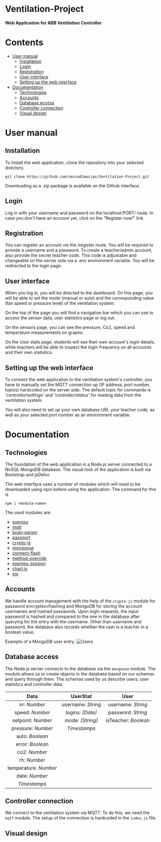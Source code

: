 # Ventilation-Project
#### Web Application for ABB Ventilation Controller

# Contents
- [User manual](#user-manual)
  * [Installation](#installation)
  * [Login](#login)
  * [Registration](#registration)
  * [User interface](#user-interface)
  * [Setting up the web interface](#setting-up-the-web-interface)
- [Documentation](#documentation)
  * [Technologies](#technologies)
  * [Accounts](#accounts)
  * [Database access](#database-access)
  * [Controller connection](#controller-connection)
  * [Visual design](#visual-design)
# User manual

## Installation
To install the web application, clone the repository into your selected directory.
```
git clone https://github.com/nessa01macias/Ventilation-Project.git
```
Downloading as a .zip package is available on the Github interface.
## Login
Log in with your username and password on the localhost:PORT/ route. In case you don't have an account yet, click on the "Register now!" link.
## Registration
You can register an account via the /register route. You will be required to provide a username and a password. To create a teacher/admin account, also provide the secret teacher code. This code is adjustable and changeable on the server side via a .env environment variable. You will be redirected to the login page.
## User interface
When you log in, you will be directed to the dashboard. On this page, you will be able to set the mode (manual or auto) and the corresponding value (fan speed or pressure level) of the ventilation system.

On the top of the page you will find a navigation bar which you can use to access the sensor data, user statistics page or log out.

On the sensors page, you can see the pressure, Co2, speed and temperature measurements on graphs.

On the User stats page, students will see their own account's login details, while teachers will be able to inspect the login frequency on all accounts and their own statistics.
## Setting up the web interface
To connect the web application to the ventilation system's controller, you have to manually set the MQTT connection up (IP address, port number, topics) hardcoded on the server side. The default topic for commands is <em>'controller/settings'</em> and <em>'controller/status'</em> for reading data from the ventilation system.

You will also need to set up your own database URI, your teacher code, as well as your selected port number as an environment variable.
# Documentation

## Technologies
The foundation of the web application is a Node.js server connected to a NoSQL MongoDB database. The visual look of the application is built via Bootstrap and jsDelivr.

The web interface uses a number of modules which will need to be downloaded using npm before using the application. The command for this is

```
npm i <module-name>
```

The used modules are:

- [express](https://www.npmjs.com/package/express)
- [mqtt](https://www.npmjs.com/package/mqtt)
- [body-parser](https://www.npmjs.com/package/body-parser)
- [passport](https://www.npmjs.com/package/passport)
- [crypto-js](https://www.npmjs.com/package/crypto-js)
- [mongoose](https://www.npmjs.com/package/mongoose)
- [connect-flash](https://www.npmjs.com/package/connect-flash)
- [method-override](https://www.npmjs.com/package/method-override)
- [express-session](https://www.npmjs.com/package/express-session)
- [chart.js](https://www.npmjs.com/package/chartjs)
- [ejs](https://www.npmjs.com/package/ejs)
## Accounts
We handle account management with the help of the `crypto-js` module for password encryption/hashing and MongoDB for storing the account usernames and hashed passwords. Upon login requests, the input password is hashed and compared to the one in the database after querying for the entry with the username. Other than username and password, the database also records whether the user is a teacher in a boolean value.

Example of a MongoDB user entry.
![Users](https://user-images.githubusercontent.com/70892020/198275946-a433216a-2759-4ee4-b2b7-b15675ec9936.png)

## Database access

The Node.js server connects to the database via the `mongoose` module. The module allows us to create objects in the database based on our schemas and query through them. The schemas used by us describe users, user statistics and controller data.

| Data        | UserStat           | User  |
| :-------------: |:-------------:| :-----:|
| nr: <em>Number</em>| username: <em>String</em> | username:  <em>String</em> |
| speed: <em>Number</em>| logins: <em>[Date]</em>|password:  <em>String</em> |
| setpoint: <em>Number</em> | mode: <em>[String]</em>|isTeacher: <em>Boolean</em> |
| pressure: <em>Number</em> | <em>Timestamps</em>||
| auto: <em>Boolean</em> |||
| error: <em>Boolean</em> |||
| co2: <em>Number</em> |||
| rh: <em>Number</em> |||
| temperature: <em>Number</em> |||
| date: <em>Number</em> |||
| <em>Timestamps</em> |||


## Controller connection

We connect to the ventilation system via MQTT. To do this, we need the `mqtt` module. The setup of the connection is hardcoded in the `index.js` file.

## Visual design
